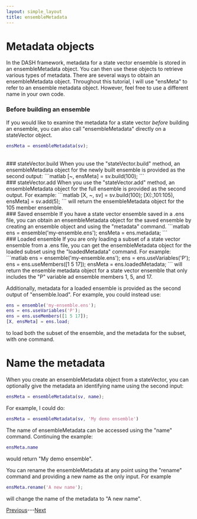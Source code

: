 ```yaml
---
layout: simple_layout
title: ensembleMetadata
---
```


# Metadata objects

In the DASH framework, metadata for a state vector ensemble is stored in an ensembleMetadata object. You can then use these objects to retrieve various types of metadata. There are several ways to obtain an ensembleMetadata object. Throughout this tutorial, I will use "ensMeta" to refer to an ensemble metadata object. However, feel free to use a different name in your own code.

### Before building an ensemble
If you would like to examine the metadata for a state vector *before* building an ensemble, you can also call "ensembleMetadata" directly on a stateVector object.
```matlab
ensMeta = ensembleMetadata(sv);
```
<br>
### stateVector.build
When you use the "stateVector.build" method, an ensembleMetadata object for the newly built ensemble is provided as the second output:
```matlab
[~, ensMeta] = sv.build(100);
```
<br>
### stateVector.add
When you use the "stateVector.add" method, an ensembleMetadata object for the full ensemble is provided as the second output. For example:
```matlab
[X, ~, sv] = sv.build(100);
[X(:,101:105), ensMeta] = sv.add(5);
```
will return the ensembleMetadata object for the 105 member ensemble.

<br>
### Saved ensemble
If you have a state vector ensemble saved in a .ens file, you can obtain an ensembleMetadata object for the saved ensemble by creating an ensemble object and using the "metadata" command.
```matlab
ens = ensemble('my-ensemble.ens');
ensMeta = ens.metadata;
```
<br>
### Loaded ensemble
If you are only loading a subset of a state vector ensemble from a .ens file, you can get the ensembleMetadata object for the loaded subset using the "loadedMetadata" command. For example:
```matlab
ens = ensemble('my-ensemble.ens');
ens = ens.useVariables('P');
ens = ens.useMembers([1 5 17]);
ensMeta = ens.loadedMetadata;
```
will return the ensemble metadata object for a state vector ensemble that only includes the "P" variable ad ensemble members 1, 5, and 17.

Additionally, metadata for a loaded ensemble is provided as the second output of "ensemble.load". For example, you could instead use:
```matlab
ens = ensemble('my-ensemble.ens');
ens = ens.useVariables('P');
ens = ens.useMembers([1 5 17]);
[X, ensMeta] = ens.load;
```
to load both the subset of the ensemble, and the metadata for the subset, with one command.
<br>
# Name the metadata
When you create an ensembleMetadata object from a stateVector, you can optionally give the metadata an identifying name using the second input:
```matlab
ensMeta = ensembleMetadata(sv, name);
```

For example, I could do:
```matlab
ensMeta = ensembleMetadata(sv, 'My demo ensemble')
```
The name of ensembleMetadata can be accessed using the "name" command. Continuing the example:
```matlab
ensMeta.name
```
would return "My demo ensemble".

You can rename the ensembleMetadata at any point using the "rename" command and providing a new name as the only input. For example
```matlab
ensMeta.rename('A new name');
```
will change the name of the metadata to "A new name".

 [Previous](intro)---[Next](sizes)
